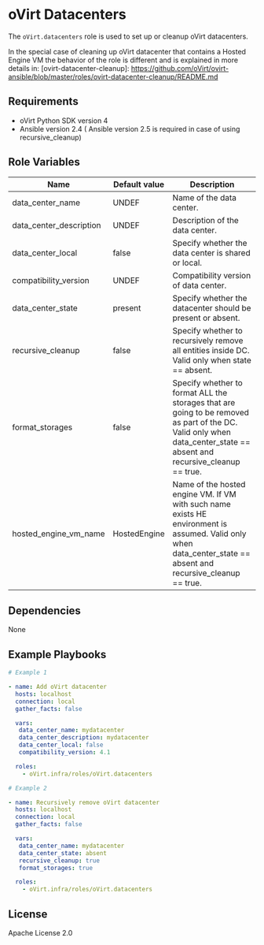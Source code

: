 oVirt Datacenters
=================

The `oVirt.datacenters` role is used to set up or cleanup oVirt datacenters.

In the special case of cleaning up oVirt datacenter that contains a Hosted Engine VM
the behavior of the role is different and is explained in more details in:
[ovirt-datacenter-cleanup]: https://github.com/oVirt/ovirt-ansible/blob/master/roles/ovirt-datacenter-cleanup/README.md

Requirements
------------

 * oVirt Python SDK version 4
 * Ansible version 2.4
 ( Ansible version 2.5 is required in case of using recursive_cleanup)

Role Variables
--------------

| Name                     | Default value         | Description                          |
|--------------------------|-----------------------|--------------------------------------|
| data_center_name         | UNDEF                 | Name of the data center.              |
| data_center_description  | UNDEF                 | Description of the data center.       |
| data_center_local        | false                 | Specify whether the data center is shared or local. |
| compatibility_version    | UNDEF                 | Compatibility version of data center. |
| data_center_state        | present               | Specify whether the datacenter should be present or absent. |
| recursive_cleanup        | false                 | Specify whether to recursively remove all entities inside DC. Valid only when state == absent. |
| format_storages          | false                 | Specify whether to format ALL the storages that are going to be removed as part of the DC. Valid only when data_center_state == absent and recursive_cleanup == true. |
| hosted_engine_vm_name    | HostedEngine          | Name of the hosted engine VM. If VM with such name exists HE environment is assumed. Valid only when data_center_state == absent and recursive_cleanup == true. |

Dependencies
------------

None


Example Playbooks
----------------

```yaml
# Example 1

- name: Add oVirt datacenter
  hosts: localhost
  connection: local
  gather_facts: false

  vars:
   data_center_name: mydatacenter
   data_center_description: mydatacenter
   data_center_local: false
   compatibility_version: 4.1

  roles:
    - oVirt.infra/roles/oVirt.datacenters
```

```yaml
# Example 2

- name: Recursively remove oVirt datacenter
  hosts: localhost
  connection: local
  gather_facts: false

  vars:
   data_center_name: mydatacenter
   data_center_state: absent
   recursive_cleanup: true
   format_storages: true

  roles:
    - oVirt.infra/roles/oVirt.datacenters
```

License
-------

Apache License 2.0
